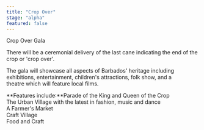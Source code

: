 ```yaml
---
title: "Crop Over"
stage: "alpha"
featured: false
---
```


Crop Over Gala

There will be a ceremonial delivery of the last cane indicating the end of the crop or 'crop over'.

The gala will showcase all aspects of Barbados' heritage including exhibitions, entertainment, children's attractions, folk show, and a theatre which will feature local films.

**Features include:**Parade of the King and Queen of the Crop  
The Urban Village with the latest in fashion, music and dance  
A Farmer's Market  
Craft Village  
Food and Craft
